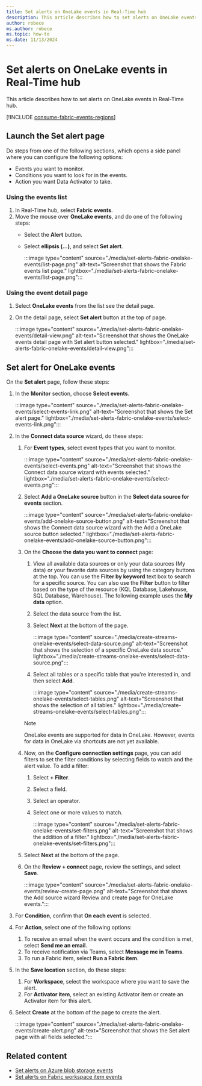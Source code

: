 ```yaml
---
title: Set alerts on OneLake events in Real-Time hub
description: This article describes how to set alerts on OneLake events in Real-Time hub.
author: robece
ms.author: robece
ms.topic: how-to
ms.date: 11/13/2024
---
```


# Set alerts on OneLake events in Real-Time hub

This article describes how to set alerts on OneLake events in Real-Time hub.

[!INCLUDE [consume-fabric-events-regions](./includes/consume-fabric-events-regions.md)]

## Launch the Set alert page

Do steps from one of the following sections, which opens a side panel where you can configure the following options:

- Events you want to monitor.
- Conditions you want to look for in the events.
- Action you want Data Activator to take.

### Using the events list

1. In Real-Time hub, select **Fabric events**.
1. Move the mouse over **OneLake events**, and do one of the following steps:
    - Select the **Alert** button.
    - Select **ellipsis (...)**, and select **Set alert**.

        :::image type="content" source="./media/set-alerts-fabric-onelake-events/list-page.png" alt-text="Screenshot that shows the Fabric events list page." lightbox="./media/set-alerts-fabric-onelake-events/list-page.png":::
    

### Using the event detail page

1. Select **OneLake events** from the list see the detail page.
1. On the detail page, select **Set alert** button at the top of page.

    :::image type="content" source="./media/set-alerts-fabric-onelake-events/detail-view.png" alt-text="Screenshot that shows the OneLake events detail page with Set alert button selected." lightbox="./media/set-alerts-fabric-onelake-events/detail-view.png":::

## Set alert for OneLake events

On the **Set alert** page, follow these steps:

1. In the **Monitor** section, choose **Select events**.

    :::image type="content" source="./media/set-alerts-fabric-onelake-events/select-events-link.png" alt-text="Screenshot that shows the Set alert page." lightbox="./media/set-alerts-fabric-onelake-events/select-events-link.png":::    
1. In the **Connect data source** wizard, do these steps:
    1. For **Event types**, select event types that you want to monitor.
    
        :::image type="content" source="./media/set-alerts-fabric-onelake-events/select-events.png" alt-text="Screenshot that shows the Connect data source wizard with events selected." lightbox="./media/set-alerts-fabric-onelake-events/select-events.png":::    
    1. Select **Add a OneLake source** button in the **Select data source for events** section. 
    
        :::image type="content" source="./media/set-alerts-fabric-onelake-events/add-onelake-source-button.png" alt-text="Screenshot that shows the Connect data source wizard with the Add a OneLake source button selected." lightbox="./media/set-alerts-fabric-onelake-events/add-onelake-source-button.png":::      
    1. On the **Choose the data you want to connect** page:
        1. View all available data sources or only your data sources (My data) or your favorite data sources by using the category buttons at the top. You can use the **Filter by keyword** text box to search for a specific source. You can also use the **Filter** button to filter based on the type of the resource (KQL Database, Lakehouse, SQL Database, Warehouse). The following example uses the **My data** option.  
        1. Select the data source from the list. 
        1. Select **Next** at the bottom of the page. 
    
            :::image type="content" source="./media/create-streams-onelake-events/select-data-source.png" alt-text="Screenshot that shows the selection of a specific OneLake data source." lightbox="./media/create-streams-onelake-events/select-data-source.png":::       
        1. Select all tables or a specific table that you're interested in, and then select **Add**. 

            :::image type="content" source="./media/create-streams-onelake-events/select-tables.png" alt-text="Screenshot that shows the selection of all tables." lightbox="./media/create-streams-onelake-events/select-tables.png":::       

        > [!NOTE]
        > OneLake events are supported for data in OneLake. However, events for data in OneLake via shortcuts are not yet available.
    
    1. Now, on the **Configure connection settings** page, you can add filters to set the filter conditions by selecting fields to watch and the alert value. To add a filter:
        1. Select **+ Filter**. 
        1. Select a field.
        1. Select an operator.
        1. Select one or more values to match. 
 
            :::image type="content" source="./media/set-alerts-fabric-onelake-events/set-filters.png" alt-text="Screenshot that shows the addition of a filter." lightbox="./media/set-alerts-fabric-onelake-events/set-filters.png":::                 
    1. Select **Next** at the bottom of the page. 
    1. On the **Review + connect** page, review the settings, and select **Save**.
    
        :::image type="content" source="./media/set-alerts-fabric-onelake-events/review-create-page.png" alt-text="Screenshot that shows the Add source wizard Review and create page for OneLake events.":::        
1. For **Condition**, confirm that **On each event** is selected.
1. For **Action**, select one of the following options:
    1. To receive an email when the event occurs and the condition is met, select **Send me an email**.
    1. To receive notification via Teams, select **Message me in Teams**.
    1. To run a Fabric item, select **Run a Fabric item**.
1. In the **Save location** section, do these steps:
    1. For **Workspace**, select the workspace where you want to save the alert.
    1. For **Activator item**, select an existing Activator item or create an Activator item for this alert.
1. Select **Create** at the bottom of the page to create the alert.

    :::image type="content" source="./media/set-alerts-fabric-onelake-events/create-alert.png" alt-text="Screenshot that shows the Set alert page with all fields selected.":::        

## Related content

- [Set alerts on Azure blob storage events](set-alerts-azure-blob-storage-events.md)
- [Set alerts on Fabric workspace item events](set-alerts-fabric-workspace-item-events.md)
